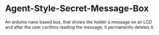 # Agent-Style-Secret-Message-Box
An arduino nano based box, that shows the holder a message on an LCD and after the user confims reading the message, it permanently deletes it.
